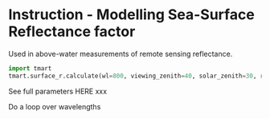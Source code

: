 # Instruction - Modelling Sea-Surface Reflectance factor

Used in above-water measurements of remote sensing reflectance. 


```python
import tmart
tmart.surface_r.calculate(wl=800, viewing_zenith=40, solar_zenith=30, relative_azimuth=135)
```

See full parameters HERE xxx 

Do a loop over wavelengths 







